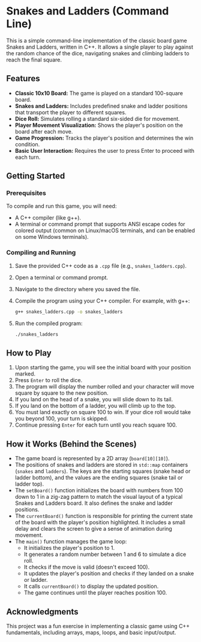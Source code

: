 # Snakes and Ladders (Command Line)

This is a simple command-line implementation of the classic board game Snakes and Ladders, written in C++. It allows a single player to play against the random chance of the dice, navigating snakes and climbing ladders to reach the final square.

## Features

* **Classic 10x10 Board:** The game is played on a standard 100-square board.
* **Snakes and Ladders:** Includes predefined snake and ladder positions that transport the player to different squares.
* **Dice Roll:** Simulates rolling a standard six-sided die for movement.
* **Player Movement Visualization:** Shows the player's position on the board after each move.
* **Game Progression:** Tracks the player's position and determines the win condition.
* **Basic User Interaction:** Requires the user to press Enter to proceed with each turn.

## Getting Started

### Prerequisites

To compile and run this game, you will need:

* A C++ compiler (like g++).
* A terminal or command prompt that supports ANSI escape codes for colored output (common on Linux/macOS terminals, and can be enabled on some Windows terminals).

### Compiling and Running

1.  Save the provided C++ code as a `.cpp` file (e.g., `snakes_ladders.cpp`).
2.  Open a terminal or command prompt.
3.  Navigate to the directory where you saved the file.
4.  Compile the program using your C++ compiler. For example, with g++:

    ```bash
    g++ snakes_ladders.cpp -o snakes_ladders
    ```

5.  Run the compiled program:

    ```bash
    ./snakes_ladders
    ```

## How to Play

1.  Upon starting the game, you will see the initial board with your position marked.
2.  Press `Enter` to roll the dice.
3.  The program will display the number rolled and your character will move square by square to the new position.
4.  If you land on the head of a snake, you will slide down to its tail.
5.  If you land on the bottom of a ladder, you will climb up to the top.
6.  You must land exactly on square 100 to win. If your dice roll would take you beyond 100, your turn is skipped.
7.  Continue pressing `Enter` for each turn until you reach square 100.

## How it Works (Behind the Scenes)

* The game board is represented by a 2D array (`board[10][10]`).
* The positions of snakes and ladders are stored in `std::map` containers (`snakes` and `ladders`). The keys are the starting squares (snake head or ladder bottom), and the values are the ending squares (snake tail or ladder top).
* The `setBoard()` function initializes the board with numbers from 100 down to 1 in a zig-zag pattern to match the visual layout of a typical Snakes and Ladders board. It also defines the snake and ladder positions.
* The `currentBoard()` function is responsible for printing the current state of the board with the player's position highlighted. It includes a small delay and clears the screen to give a sense of animation during movement.
* The `main()` function manages the game loop:
    * It initializes the player's position to 1.
    * It generates a random number between 1 and 6 to simulate a dice roll.
    * It checks if the move is valid (doesn't exceed 100).
    * It updates the player's position and checks if they landed on a snake or ladder.
    * It calls `currentBoard()` to display the updated position.
    * The game continues until the player reaches position 100.

## Acknowledgments

This project was a fun exercise in implementing a classic game using C++ fundamentals, including arrays, maps, loops, and basic input/output.
